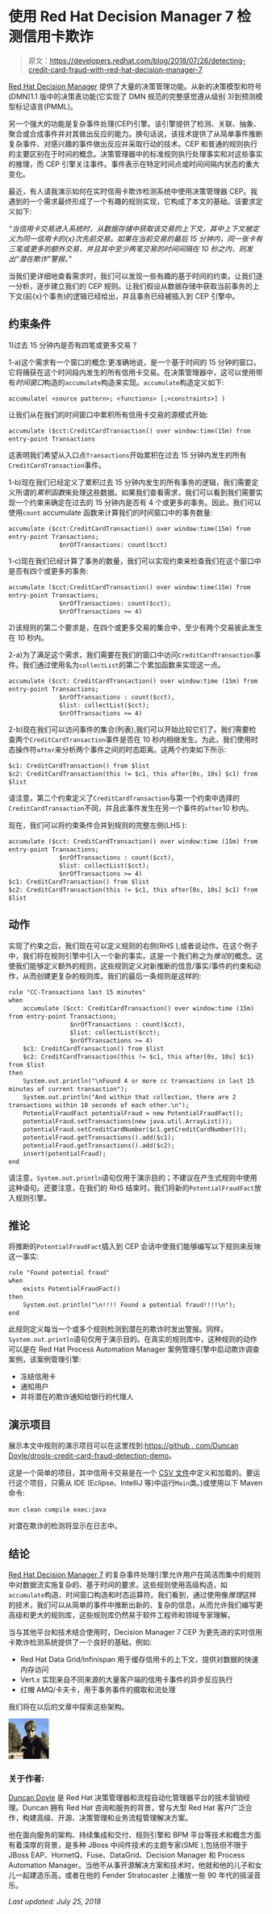 # 使用 Red Hat Decision Manager 7 检测信用卡欺诈

> 原文：<https://developers.redhat.com/blog/2018/07/26/detecting-credit-card-fraud-with-red-hat-decision-manager-7>

[Red Hat Decision Manager](https://developers.redhat.com/products/red-hat-decision-manager/overview/) 提供了大量的决策管理功能。从新的决策模型和符号(DMN)1.1 版中的决策表功能(它实现了 DMN 规范的完整感觉遵从级别 3)到预测模型标记语言(PMML)。

另一个强大的功能是复杂事件处理(CEP)引擎。该引擎提供了检测、关联、抽象、聚合或合成事件并对其做出反应的能力。换句话说，该技术提供了从简单事件推断复杂事件、对感兴趣的事件做出反应并采取行动的技术。CEP 和普通的规则执行的主要区别在于时间的概念。决策管理器中的标准规则执行处理事实和对这些事实的推理，而 CEP 引擎关注事件。事件表示在特定时间点或时间间隔内状态的重大变化。

最近，有人请我演示如何在实时信用卡欺诈检测系统中使用决策管理器 CEP。我遇到的一个需求最终形成了一个有趣的规则实现，它构成了本文的基础。该要求定义如下:

*“当信用卡交易进入系统时，从数据存储中获取该交易的上下文，其中上下文被定义为同一信用卡的{x}次先前交易。如果在当前交易的最后 15 分钟内，同一张卡有三笔或更多的额外交易，并且其中至少两笔交易的时间间隔在 10 秒之内，则发出“潜在欺诈”警报。”*

当我们更详细地查看需求时，我们可以发现一些有趣的基于时间的约束。让我们逐一分析，逐步建立我们的 CEP 规则。让我们假设从数据存储中获取当前事务的上下文(前{x}个事务)的逻辑已经给出，并且事务已经被插入到 CEP 引擎中。

## **约束条件**

1)过去 15 分钟内是否有四笔或更多交易？

1-a)这个需求有一个窗口的概念:更准确地说，是一个基于时间的 15 分钟的窗口，它将捕获在这个时间段内发生的所有信用卡交易。在决策管理器中，这可以使用带有*时间窗口*构造的`accumulate`构造来实现。`accumulate`构造定义如下:

```
accumulate( <source pattern>; <functions> [;<constraints>] )
```

让我们从在我们的时间窗口中累积所有信用卡交易的源模式开始:

```
accumulate ($cct:CreditCardTransaction() over window:time(15m) from entry-point Transactions
```

这表明我们希望从入口点`Transactions`开始累积在过去 15 分钟内发生的所有`CreditCardTransaction`事件。

1-b)现在我们已经定义了累积过去 15 分钟内发生的所有事务的逻辑，我们需要定义所谓的*累积函数*来处理这些数据。如果我们查看需求，我们可以看到我们需要实现一个约束来确定在过去的 15 分钟内是否有 4 个或更多的事务。因此，我们可以使用`count` accumulate 函数来计算我们的时间窗口中的事务数量:

```
accumulate ($cct:CreditCardTransaction() over window:time(15m) from entry-point Transactions;
              $nrOfTransactions: count($cct)
```

1-c)现在我们已经计算了事务的数量，我们可以实现约束来检查我们在这个窗口中是否有四个或更多的事务:

```
accumulate ($cct:CreditCardTransaction() over window:time(15m) from entry-point Transactions;
              $nrOfTransactions: count($cct);
              $nrOfTransactions >= 4)
```

2)该规则的第二个要求是，在四个或更多交易的集合中，至少有两个交易彼此发生在 10 秒内。

2-a)为了满足这个需求，我们需要在我们的窗口中访问`CreditCardTransaction`事件。我们通过使用名为`collectList`的第二个累加函数来实现这一点。

```
accumulate ($cct: CreditCardTransaction() over window:time (15m) from entry-point Transactions;
              $nrOfTransactions : count($cct),
              $list: collectList($cct);
              $nrOfTransactions >= 4)
```

2-b)现在我们可以访问事件的集合(列表),我们可以开始比较它们了。我们需要检查两个`CreditCardTransaction`事件是否在 10 秒内相继发生。为此，我们使用时态操作符`after`来分析两个事件之间的时态距离。这两个约束如下所示:

```
$c1: CreditCardTransaction() from $list
$c2: CreditCardTransaction(this != $c1, this after[0s, 10s] $c1) from $list
```

请注意，第二个约束定义了`CreditCardTransaction`与第一个约束中选择的`CreditCardTransaction`不同，并且此事件发生在另一个事件的`after`10 秒内。

现在，我们可以将约束条件合并到规则的完整左侧(LHS ):

```
accumulate ($cct: CreditCardTransaction() over window:time (15m) from entry-point Transactions;
              $nrOfTransactions : count($cct),
              $list: collectList($cct);
              $nrOfTransactions >= 4)
$c1: CreditCardTransaction() from $list
$c2: CreditCardTransaction(this != $c1, this after[0s, 10s] $c1) from $list
```

## **动作**

实现了约束之后，我们现在可以定义规则的右侧(RHS ),或者说动作。在这个例子中，我们将在规则引擎中引入一个新的事实。这是一个我们称之为*推论*的概念。这使我们能够定义额外的规则，这些规则定义对新推断的信息/事实/事件的约束和动作，从而创建更复杂的规则库。我们的最后一条规则是这样的:

```
rule "CC-Transactions last 15 minutes"
when
    accumulate ($cct: CreditCardTransaction() over window:time (15m) from entry-point Transactions;
                 $nrOfTransactions : count($cct),
                 $list: collectList($cct);
                 $nrOfTransactions >= 4)
    $c1: CreditCardTransaction() from $list
    $c2: CreditCardTransaction(this != $c1, this after[0s, 10s] $c1) from $list
then
    System.out.println("\nFound 4 or more cc transactions in last 15 minutes of current transaction");
    System.out.println("And within that collection, there are 2 transactions within 10 seconds of each other.\n");
    PotentialFraudFact potentialFraud = new PotentialFraudFact();
    potentialFraud.setTransactions(new java.util.ArrayList());
    potentialFraud.setCreditCardNumber($c1.getCreditCardNumber());
    potentialFraud.getTransactions().add($c1);
    potentialFraud.getTransactions().add($c2);
    insert(potentialFraud);
end
```

请注意，`System.out.println`语句仅用于演示目的；不建议在产生式规则中使用这种语句。还要注意，在我们的 RHS 结束时，我们将新的`PotentialFraudFact`放入规则引擎。

## **推论**

将推断的`PotentialFraudFact`插入到 CEP 会话中使我们能够编写以下规则来反映这一事实:

```
rule "Found potential fraud"
when
    exists PotentialFraudFact()
then
    System.out.println("\n!!!! Found a potential fraud!!!!\n");
end
```

此规则定义每当一个或多个规则检测到潜在的欺诈时发出警报。同样，`System.out.println`语句仅用于演示目的。在真实的规则库中，这种规则的动作可以是在 Red Hat Process Automation Manager 案例管理引擎中启动欺诈调查案例，该案例管理引擎:

*   冻结信用卡
*   通知用户
*   并将潜在的欺诈通知给银行的代理人

## **演示项目**

展示本文中规则的演示项目可以在这里找到:[https://github . com/Duncan Doyle/drools-credit-card-fraud-detection-demo](https://github.com/DuncanDoyle/drools-credit-card-fraud-detection-demo)。

这是一个简单的项目，其中信用卡交易是在一个 [CSV 文件](https://github.com/DuncanDoyle/drools-credit-card-fraud-detection-demo/blob/master/src/main/resources/ccTransactions.csv)中定义和加载的。要运行这个项目，只需从 IDE (Eclipse、IntelliJ 等)中运行`Main`类。)或使用以下 Maven 命令:

`mvn clean compile exec:java`

对潜在欺诈的检测将显示在日志中。

## **结论**

[Red Hat Decision Manager 7](https://www.redhat.com/en/technologies/jboss-middleware/decision-manager) 的复杂事件处理引擎允许用户在简洁而集中的规则中对数据流实施复杂的、基于时间的要求，这些规则使用高级构造，如`accumulate`构造、时间窗口构造和时态运算符。我们看到，通过使用像*推理*这样的技术，我们可以从简单的事件中推断出新的、复杂的信息，从而允许我们编写更高级和更大的规则库，这些规则库仍然易于软件工程师和领域专家理解。

当与其他平台和技术结合使用时，Decision Manager 7 CEP 为更先进的实时信用卡欺诈检测系统提供了一个良好的基础，例如:

*   Red Hat Data Grid/Infinispan 用于缓存信用卡的上下文，提供对数据的快速内存访问
*   Vert.x 实现来自不同来源的大量客户端的信用卡事件的异步反应执行
*   红帽 AMQ/卡夫卡，用于事务事件的摄取和流处理

我们将在以后的文章中探索这些架构。

![Duncan Doyle](img/31cf5c8a0bf8e97ac6b3ae99ebeaad6f.png)

### 关于作者:

[Duncan Doyle](http://twitter.com/DuncanDoyle) 是 Red Hat 决策管理器和流程自动化管理器平台的技术营销经理。Duncan 拥有 Red Hat 咨询和服务的背景，曾与大型 Red Hat 客户广泛合作，构建高级、开源、决策管理和业务流程管理解决方案。

他在面向服务的架构、持续集成和交付、规则引擎和 BPM 平台等技术和概念方面有着深厚的背景，是多种 JBoss 中间件技术的主题专家(SME ),包括但不限于 JBoss EAP、HornetQ、Fuse、DataGrid、Decision Manager 和 Process Automation Manager。当他不从事开源解决方案和技术时，他就和他的儿子和女儿一起建造乐高，或者在他的 Fender Stratocaster 上播放一些 90 年代的摇滚音乐。

*Last updated: July 25, 2018*